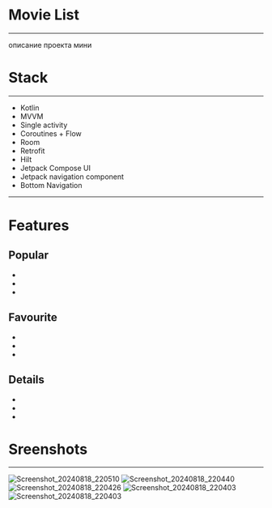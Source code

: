 # Movie List
____

описание проекта мини
# Stack
____

- Kotlin
- MVVM
- Single activity
- Coroutines + Flow
- Room
- Retrofit
- Hilt
- Jetpack Compose UI
- Jetpack navigation component
- Bottom Navigation
____

# Features

## Popular
-
-
-


## Favourite
-
-
-

## Details
-
-
-

# Sreenshots
____

![Screenshot_20240818_220510](https://github.com/user-attachments/assets/b15ea4eb-798c-4c3b-b1da-a3b868771156)
![Screenshot_20240818_220440](https://github.com/user-attachments/assets/1dd9687c-c1d8-4846-84c6-e4d9f9693945)
![Screenshot_20240818_220426](https://github.com/user-attachments/assets/795202ef-1e0b-45dc-b772-6bdb6c16a23d)
![Screenshot_20240818_220403](https://github.com/user-attachments/assets/5a2ba9f9-18be-41ac-8058-5f235f419464)
![Screenshot_20240818_220403](https://github.com/user-attachments/assets/ac88765d-8777-44eb-b6fa-a4df463a02f3)

 
